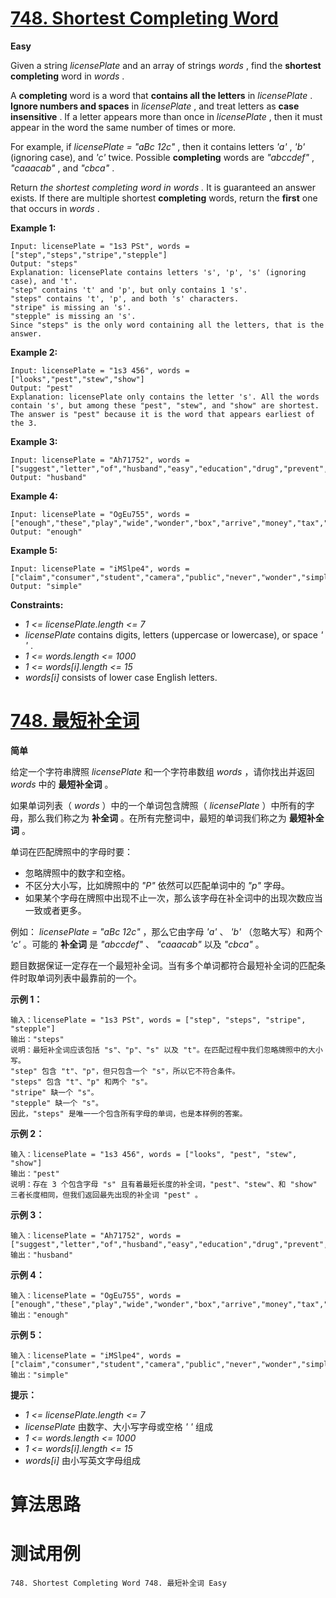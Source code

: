 # [748. Shortest Completing Word][enTitle]

**Easy**

Given a string  *licensePlate*  and an array of strings  *words* , find the **shortest completing**  word in  *words* .

A **completing**  word is a word that **contains all the letters**  in  *licensePlate* . **Ignore numbers and spaces**  in  *licensePlate* , and treat letters as **case insensitive** . If a letter appears more than once in  *licensePlate* , then it must appear in the word the same number of times or more.

For example, if  *licensePlate*  *= "aBc 12c"* , then it contains letters  *'a'* ,  *'b'*  (ignoring case), and  *'c'*  twice. Possible **completing**  words are  *"abccdef"* ,  *"caaacab"* , and  *"cbca"* .

Return  *the shortest completing word in*  *words*  *.*  It is guaranteed an answer exists. If there are multiple shortest **completing**  words, return the **first**  one that occurs in  *words* .



**Example 1:** 

```
Input: licensePlate = "1s3 PSt", words = ["step","steps","stripe","stepple"]
Output: "steps"
Explanation: licensePlate contains letters 's', 'p', 's' (ignoring case), and 't'.
"step" contains 't' and 'p', but only contains 1 's'.
"steps" contains 't', 'p', and both 's' characters.
"stripe" is missing an 's'.
"stepple" is missing an 's'.
Since "steps" is the only word containing all the letters, that is the answer.

```

**Example 2:** 

```
Input: licensePlate = "1s3 456", words = ["looks","pest","stew","show"]
Output: "pest"
Explanation: licensePlate only contains the letter 's'. All the words contain 's', but among these "pest", "stew", and "show" are shortest. The answer is "pest" because it is the word that appears earliest of the 3.

```

**Example 3:** 

```
Input: licensePlate = "Ah71752", words = ["suggest","letter","of","husband","easy","education","drug","prevent","writer","old"]
Output: "husband"

```

**Example 4:** 

```
Input: licensePlate = "OgEu755", words = ["enough","these","play","wide","wonder","box","arrive","money","tax","thus"]
Output: "enough"

```

**Example 5:** 

```
Input: licensePlate = "iMSlpe4", words = ["claim","consumer","student","camera","public","never","wonder","simple","thought","use"]
Output: "simple"

```



**Constraints:** 

-  *1 <= licensePlate.length <= 7*  
-  *licensePlate*  contains digits, letters (uppercase or lowercase), or space  *' '* . 
-  *1 <= words.length <= 1000*  
-  *1 <= words[i].length <= 15*  
-  *words[i]*  consists of lower case English letters.


# [748. 最短补全词][cnTitle]

**简单**

给定一个字符串牌照  *licensePlate*  和一个字符串数组  *words*  ，请你找出并返回  *words*  中的 **最短补全词**  。

如果单词列表（ *words* ）中的一个单词包含牌照（ *licensePlate* ）中所有的字母，那么我们称之为 **补全词**  。在所有完整词中，最短的单词我们称之为 **最短补全词**  。

单词在匹配牌照中的字母时要：

- 忽略牌照中的数字和空格。 
- 不区分大小写，比如牌照中的  *"P"*  依然可以匹配单词中的  *"p"*  字母。 
- 如果某个字母在牌照中出现不止一次，那么该字母在补全词中的出现次数应当一致或者更多。

例如： *licensePlate*  *= "aBc 12c"* ，那么它由字母  *'a'* 、 *'b'*  （忽略大写）和两个  *'c'*  。可能的 **补全词**  是  *"abccdef"* 、 *"caaacab"*  以及  *"cbca"*  。

题目数据保证一定存在一个最短补全词。当有多个单词都符合最短补全词的匹配条件时取单词列表中最靠前的一个。



**示例 1：** 

```
输入：licensePlate = "1s3 PSt", words = ["step", "steps", "stripe", "stepple"]
输出："steps"
说明：最短补全词应该包括 "s"、"p"、"s" 以及 "t"。在匹配过程中我们忽略牌照中的大小写。
"step" 包含 "t"、"p"，但只包含一个 "s"，所以它不符合条件。
"steps" 包含 "t"、"p" 和两个 "s"。
"stripe" 缺一个 "s"。
"stepple" 缺一个 "s"。
因此，"steps" 是唯一一个包含所有字母的单词，也是本样例的答案。
```

**示例 2：** 

```
输入：licensePlate = "1s3 456", words = ["looks", "pest", "stew", "show"]
输出："pest"
说明：存在 3 个包含字母 "s" 且有着最短长度的补全词，"pest"、"stew"、和 "show" 三者长度相同，但我们返回最先出现的补全词 "pest" 。

```

**示例 3：** 

```
输入：licensePlate = "Ah71752", words = ["suggest","letter","of","husband","easy","education","drug","prevent","writer","old"]
输出："husband"

```

**示例 4：** 

```
输入：licensePlate = "OgEu755", words = ["enough","these","play","wide","wonder","box","arrive","money","tax","thus"]
输出："enough"

```

**示例 5：** 

```
输入：licensePlate = "iMSlpe4", words = ["claim","consumer","student","camera","public","never","wonder","simple","thought","use"]
输出："simple"

```



**提示：** 

-  *1 <= licensePlate.length <= 7*  
-  *licensePlate*  由数字、大小写字母或空格  *' '*  组成 
-  *1 <= words.length <= 1000*  
-  *1 <= words[i].length <= 15*  
-  *words[i]*  由小写英文字母组成




# 算法思路

# 测试用例
```
748. Shortest Completing Word 748. 最短补全词 Easy
```

[enTitle]: https://leetcode.com/problems/shortest-completing-word/
[cnTitle]: https://leetcode-cn.com/problems/shortest-completing-word/
